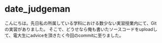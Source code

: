 date_judgeman
=============
こんにちは。先日私の所属している学科における数少ない実習授業内にて、Gitの実習がありました。
そこで、どうせなら俺も書いたソースコードをuploadして、電大生にadviceを頂きたく今回のcommitに至りました。
